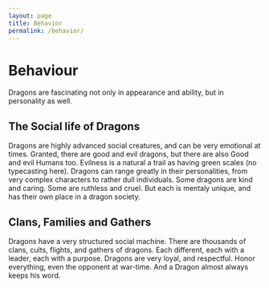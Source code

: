 ```yaml
---
layout: page
title: Behavior
permalink: /behavior/
---
```


Behaviour
=====


Dragons are fascinating not only in appearance and ability, but in personality as well.

The Social life of Dragons
-------

Dragons are highly advanced social creatures, and can be very emotional at times.
Granted, there are good and evil dragons, but there are also Good and evil Humans too. Evilness is a natural a trail as having green scales (no typecasting here). Dragons can range greatly in their personalities, from very complex characters to rather dull individuals. Some dragons are kind and caring. Some are ruthless and cruel. But each is mentaly unique, and has their own place in a dragon society.

Clans, Families and Gathers
--------
Dragons have a very structured social machine. There are thousands of clans, cults, flights, and gathers of dragons. Each different, each with a leader, each with a purpose. Dragons are very loyal, and respectful. Honor everything, even the opponent at war-time. And a Dragon almost always keeps his word.
